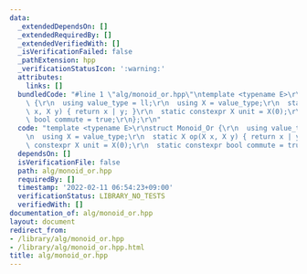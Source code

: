 ```yaml
---
data:
  _extendedDependsOn: []
  _extendedRequiredBy: []
  _extendedVerifiedWith: []
  _isVerificationFailed: false
  _pathExtension: hpp
  _verificationStatusIcon: ':warning:'
  attributes:
    links: []
  bundledCode: "#line 1 \"alg/monoid_or.hpp\"\ntemplate <typename E>\r\nstruct Monoid_Or\
    \ {\r\n  using value_type = ll;\r\n  using X = value_type;\r\n  static X op(X\
    \ x, X y) { return x | y; }\r\n  static constexpr X unit = X(0);\r\n  static constexpr\
    \ bool commute = true;\r\n};\r\n"
  code: "template <typename E>\r\nstruct Monoid_Or {\r\n  using value_type = ll;\r\
    \n  using X = value_type;\r\n  static X op(X x, X y) { return x | y; }\r\n  static\
    \ constexpr X unit = X(0);\r\n  static constexpr bool commute = true;\r\n};\r\n"
  dependsOn: []
  isVerificationFile: false
  path: alg/monoid_or.hpp
  requiredBy: []
  timestamp: '2022-02-11 06:54:23+09:00'
  verificationStatus: LIBRARY_NO_TESTS
  verifiedWith: []
documentation_of: alg/monoid_or.hpp
layout: document
redirect_from:
- /library/alg/monoid_or.hpp
- /library/alg/monoid_or.hpp.html
title: alg/monoid_or.hpp
---
```

